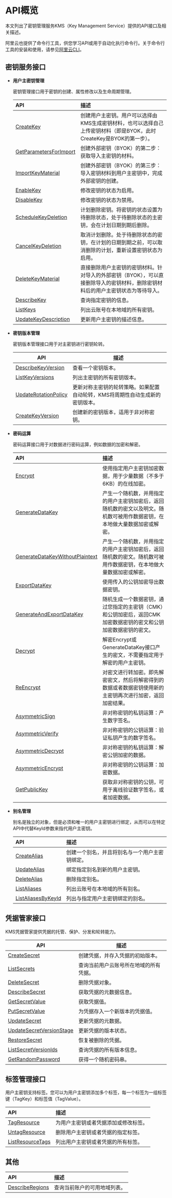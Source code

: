 # API概览

本文列出了密钥管理服务KMS（Key Management Service）提供的API接口及相关描述。

阿里云也提供了命令行工具，供您学习API或用于自动化执行命令行。关于命令行工具的安装和使用，请参见[阿里云CLI](https://www.alibabacloud.com/help/doc-detail/66653.htm)。

## 密钥服务接口

-   **用户主密钥管理**

    密钥管理接口用于密钥的创建、属性修改以及生命周期管理。

    |API|描述|
    |:--|:-|
    |[CreateKey](/intl.zh-CN/API参考/密钥/CreateKey.md)|创建用户主密钥。用户可以选择由KMS生成密钥材料，也可以选择自己上传密钥材料（即是BYOK，此时CreateKey是BYOK的第一步）。|
    |[GetParametersForImport](/intl.zh-CN/API参考/密钥/GetParametersForImport.md)|创建外部密钥（BYOK）的第二步：获取导入主密钥的材料。|
    |[ImportKeyMaterial](/intl.zh-CN/API参考/密钥/ImportKeyMaterial.md)|创建外部密钥（BYOK）的第三步：导入密钥材料到用户主密钥中，完成外部密钥的创建。|
    |[EnableKey](/intl.zh-CN/API参考/密钥/EnableKey.md)|修改密钥的状态为启用。|
    |[DisableKey](/intl.zh-CN/API参考/密钥/DisableKey.md)|修改密钥的状态为禁用。|
    |[ScheduleKeyDeletion](/intl.zh-CN/API参考/密钥/ScheduleKeyDeletion.md)|计划删除密钥。将密钥的状态设置为待删除状态，处于待删除状态的主密钥，会在计划日期到期后删除。|
    |[CancelKeyDeletion](/intl.zh-CN/API参考/密钥/CancelKeyDeletion.md)|取消计划删除。处于待删除状态的密钥，在计划的日期到期之前，可以取消删除的计划，重新设置密钥状态为启用。|
    |[DeleteKeyMaterial](/intl.zh-CN/API参考/密钥/DeleteKeyMaterial.md)|直接删除用户主密钥的密钥材料。针对导入的外部密钥（BYOK），可以直接删除导入的密钥材料，删除密钥材料后的用户主密钥状态为等待导入。|
    |[DescribeKey](/intl.zh-CN/API参考/密钥/DescribeKey.md)|查询指定密钥的信息。|
    |[ListKeys](/intl.zh-CN/API参考/密钥/ListKeys.md)|列出云账号在本地域的所有密钥。|
    |[UpdateKeyDescription](/intl.zh-CN/API参考/密钥/UpdateKeyDescription.md)|更新用户主密钥的描述信息。|

-   **密钥版本管理**

    密钥版本管理接口用于对主密钥进行密钥轮转。

    |API|描述|
    |---|--|
    |[DescribeKeyVersion](/intl.zh-CN/API参考/密钥/DescribeKeyVersion.md)|查看一个密钥版本。|
    |[ListKeyVersions](/intl.zh-CN/API参考/密钥/ListKeyVersions.md)|列出主密钥的所有密钥版本。|
    |[UpdateRotationPolicy](/intl.zh-CN/API参考/密钥/UpdateRotationPolicy.md)|更新对称主密钥的轮转策略。如果配置自动轮转，KMS将周期性自动生成新的密钥版本。|
    |[CreateKeyVersion](/intl.zh-CN/API参考/密钥/CreateKeyVersion.md)|创建新的密钥版本，适用于非对称密钥。|

-   **密码运算**

    密码运算接口用于对数据进行密码运算，例如数据的加密和解密。

    |API|描述|
    |:--|:-|
    |[Encrypt](/intl.zh-CN/API参考/密钥/Encrypt.md)|使用指定用户主密钥加密数据，用于少量数据（不多于6KB）的在线加密。|
    |[GenerateDataKey](/intl.zh-CN/API参考/密钥/GenerateDataKey.md)|产生一个随机数，并用指定的用户主密钥加密后，返回随机数的密文以及明文。随机数可被用作数据密钥，在本地做大量数据加密或解密。|
    |[GenerateDataKeyWithoutPlaintext](/intl.zh-CN/API参考/密钥/GenerateDataKeyWithoutPlaintext.md)|产生一个随机数，并用指定的用户主密钥加密后，返回随机数的密文。随机数可被用作数据密钥，在本地做大量数据加密或解密。|
    |[ExportDataKey](/intl.zh-CN/API参考/密钥/ExportDataKey.md)|使用传入的公钥加密导出数据密钥。|
    |[GenerateAndExportDataKey](/intl.zh-CN/API参考/密钥/GenerateAndExportDataKey.md)|随机生成一个数据密钥，通过您指定的主密钥（CMK）和公钥加密后，返回CMK加密数据密钥的密文和公钥加密数据密钥的密文。|
    |[Decrypt](/intl.zh-CN/API参考/密钥/Decrypt.md)|解密Encrypt或GenerateDataKey接口产生的密文，不需要指定用于解密的用户主密钥。|
    |[ReEncrypt](/intl.zh-CN/API参考/密钥/ReEncrypt.md)|对密文进行转加密。即先解密密文，然后将解密得到的数据或者数据密钥使用新的主密钥再次进行加密，返回加密结果。|
    |[AsymmetricSign](/intl.zh-CN/API参考/密钥/AsymmetricSign.md)|非对称密钥的私钥运算：产生数字签名。|
    |[AsymmetricVerify](/intl.zh-CN/API参考/密钥/AsymmetricVerify.md)|非对称密钥的公钥运算：验证私钥产生的数字签名。|
    |[AsymmetricDecrypt](/intl.zh-CN/API参考/密钥/AsymmetricDecrypt.md)|非对称密钥的私钥运算：解密公钥加密的数据。|
    |[AsymmetricEncrypt](/intl.zh-CN/API参考/密钥/AsymmetricEncrypt.md)|非对称密钥的公钥运算：加密数据。|
    |[GetPublicKey](/intl.zh-CN/API参考/密钥/GetPublicKey.md)|获取非对称密钥的公钥，可用于离线验证数字签名，或者加密数据。|

-   **别名管理**

    别名是独立的对象，但是必须和唯一的用户主密钥进行绑定，从而可以在特定API中代替KeyId参数来指代用户主密钥。

    |API|描述|
    |:--|:-|
    |[CreateAlias](/intl.zh-CN/API参考/密钥/CreateAlias.md)|创建一个别名，并且将别名与一个用户主密钥绑定。|
    |[UpdateAlias](/intl.zh-CN/API参考/密钥/UpdateAlias.md)|绑定指定别名到新的用户主密钥。|
    |[DeleteAlias](/intl.zh-CN/API参考/密钥/DeleteAlias.md)|删除指定别名。|
    |[ListAliases](/intl.zh-CN/API参考/密钥/ListAliases.md)|列出云账号在本地域的所有别名。|
    |[ListAliasesByKeyId](/intl.zh-CN/API参考/密钥/ListAliasesByKeyId.md)|列出与指定用户主密钥绑定的别名。|


## 凭据管家接口

KMS凭据管家提供凭据的托管、保护、分发和轮转能力。

|API|描述|
|---|--|
|[CreateSecret](/intl.zh-CN/API参考/凭据/CreateSecret.md)|创建凭据，并存入凭据的初始版本。|
|[ListSecrets](/intl.zh-CN/API参考/凭据/ListSecrets.md)|查询当前用户云账号所在地域的所有凭据。|
|[DeleteSecret](/intl.zh-CN/API参考/凭据/DeleteSecret.md)|删除凭据对象。|
|[DescribeSecret](/intl.zh-CN/API参考/凭据/DescribeSecret.md)|获取凭据的元数据信息。|
|[GetSecretValue](/intl.zh-CN/API参考/凭据/GetSecretValue.md)|获取凭据值。|
|[PutSecretValue](/intl.zh-CN/API参考/凭据/PutSecretValue.md)|为凭据存入一个新版本的凭据值。|
|[UpdateSecret](/intl.zh-CN/API参考/凭据/UpdateSecret.md)|更新凭据的元数据。|
|[UpdateSecretVersionStage](/intl.zh-CN/API参考/凭据/UpdateSecretVersionStage.md)|更新凭据的版本状态。|
|[RestoreSecret](/intl.zh-CN/API参考/凭据/RestoreSecret.md)|恢复被删除的凭据。|
|[ListSecretVersionIds](/intl.zh-CN/API参考/凭据/ListSecretVersionIds.md)|查询凭据的所有版本信息。|
|[GetRandomPassword](/intl.zh-CN/API参考/凭据/GetRandomPassword.md)|获得一个随机密码串。|

## 标签管理接口

用户主密钥支持标签。您可以为用户主密钥添加多个标签，每一个标签为一组标签键（TagKey）和标签值（TagValue）。

|API|描述|
|:--|:-|
|[TagResource](/intl.zh-CN/API参考/标签/TagResource.md)|为用户主密钥或者凭据添加或修改标签。|
|[UntagResource](/intl.zh-CN/API参考/标签/UntagResource.md)|删除用户主密钥或者凭据的指定标签。|
|[ListResourceTags](/intl.zh-CN/API参考/标签/ListResourceTags.md)|列出用户主密钥或者凭据的所有标签。|

## 其他

|API|描述|
|:--|:-|
|[DescribeRegions](/intl.zh-CN/API参考/密钥/DescribeRegions.md)|查询当前账户的可用地域列表。|

